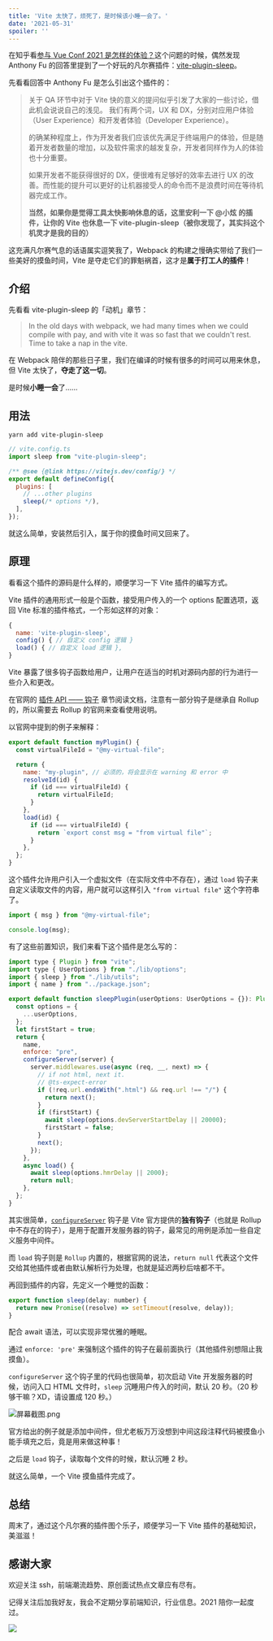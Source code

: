 ```yaml
---
title: 'Vite 太快了，烦死了，是时候该小睡一会了。'
date: '2021-05-31'
spoiler: ''
---
```


在知乎看[参与 Vue Conf 2021 是怎样的体验？](https://www.zhihu.com/question/460852226 "参与 Vue Conf 2021 是怎样的体验？")这个问题的时候，偶然发现 Anthony Fu 的回答里提到了一个好玩的凡尔赛插件：[vite-plugin-sleep](https://github.com/IndexXuan/vite-plugin-sleep "vite-plugin-sleep")。

先看看回答中 Anthony Fu 是怎么引出这个插件的：

> 关于 QA 环节中对于 Vite 快的意义的提问似乎引发了大家的一些讨论，借此机会说说自己的浅见。
> 我们有两个词，UX 和 DX，分别对应用户体验（User Experience）和开发者体验（Developer Experience）。
>
> 的确某种程度上，作为开发者我们应该优先满足于终端用户的体验，但是随着开发者数量的增加，以及软件需求的越发复杂，开发者同样作为人的体验也十分重要。
>
> 如果开发者不能获得很好的 DX，便很难有足够好的效率去进行 UX 的改善。而性能的提升可以更好的让机器接受人的命令而不是浪费时间在等待机器完成工作。
>
> **当然，如果你是觉得工具太快影响休息的话，这里安利一下 @小炫 的插件，让你的 Vite 也休息一下 vite-plugin-sleep（被你发现了，其实抖这个机灵才是我的目的）**

这充满凡尔赛气息的话语属实逗笑我了，Webpack 的构建之慢确实带给了我们一些美好的摸鱼时间，Vite 是夺走它们的罪魁祸首，这才是**属于打工人的插件**！

## 介绍

先看看 vite-plugin-sleep 的「动机」章节：

> In the old days with webpack, we had many times when we could compile with pay, and with vite it was so
> fast that we couldn't rest.
> Time to take a nap in the vite.

在 Webpack 陪伴的那些日子里，我们在编译的时候有很多的时间可以用来休息，但 Vite 太快了，**夺走了这一切**。

是时候**小睡一会**了……

## 用法

```shell
yarn add vite-plugin-sleep
```

```js
// vite.config.ts
import sleep from "vite-plugin-sleep";

/** @see {@link https://vitejs.dev/config/} */
export default defineConfig({
  plugins: [
    // ...other plugins
    sleep(/* options */),
  ],
});
```

就这么简单，安装然后引入，属于你的摸鱼时间又回来了。

## 原理

看看这个插件的源码是什么样的，顺便学习一下 Vite 插件的编写方式。

Vite 插件的通用形式一般是个函数，接受用户传入的一个 options 配置选项，返回 Vite 标准的插件格式，一个形如这样的对象：

```js
{
  name: 'vite-plugin-sleep',
  config() { // 自定义 config 逻辑 }
  load() { // 自定义 load 逻辑 },
}
```

Vite 暴露了很多钩子函数给用户，让用户在适当的时机对源码内部的行为进行一些介入和更改。

在官网的 [插件 API —— 钩子](https://cn.vitejs.dev/guide/api-plugin.html#universal-hooks "插件 API —— 钩子") 章节阅读文档，注意有一部分钩子是继承自 Rollup 的，所以需要去 Rollup 的官网来查看使用说明。

以官网中提到的例子来解释：

```js
export default function myPlugin() {
  const virtualFileId = "@my-virtual-file";

  return {
    name: "my-plugin", // 必须的，将会显示在 warning 和 error 中
    resolveId(id) {
      if (id === virtualFileId) {
        return virtualFileId;
      }
    },
    load(id) {
      if (id === virtualFileId) {
        return `export const msg = "from virtual file"`;
      }
    },
  };
}
```

这个插件允许用户引入一个虚拟文件（在实际文件中不存在），通过 `load` 钩子来自定义读取文件的内容，用户就可以这样引入 `"from virtual file"` 这个字符串了。

```js
import { msg } from "@my-virtual-file";

console.log(msg);
```

有了这些前置知识，我们来看下这个插件是怎么写的：

```js
import type { Plugin } from "vite";
import type { UserOptions } from "./lib/options";
import { sleep } from "./lib/utils";
import { name } from "../package.json";

export default function sleepPlugin(userOptions: UserOptions = {}): Plugin {
  const options = {
    ...userOptions,
  };
  let firstStart = true;
  return {
    name,
    enforce: "pre",
    configureServer(server) {
      server.middlewares.use(async (req, __, next) => {
        // if not html, next it.
        // @ts-expect-error
        if (!req.url.endsWith(".html") && req.url !== "/") {
          return next();
        }
        if (firstStart) {
          await sleep(options.devServerStartDelay || 20000);
          firstStart = false;
        }
        next();
      });
    },
    async load() {
      await sleep(options.hmrDelay || 2000);
      return null;
    },
  };
}
```

其实很简单，[`configureServer`](https://cn.vitejs.dev/guide/api-plugin.html#configresolved "`configureServer`") 钩子是 Vite 官方提供的**独有钩子**（也就是 Rollup 中不存在的钩子），是用于配置开发服务器的钩子，最常见的用例是添加一些自定义服务中间件。

而 `load` 钩子则是 `Rollup` 内置的，根据官网的说法，`return null` 代表这个文件交给其他插件或者由默认解析行为处理，也就是延迟两秒后啥都不干。

再回到插件的内容，先定义一个睡觉的函数：

```js
export function sleep(delay: number) {
  return new Promise((resolve) => setTimeout(resolve, delay));
}
```

配合 await 语法，可以实现非常优雅的睡眠。

通过 `enforce: 'pre'` 来强制这个插件的钩子在最前面执行（其他插件别想阻止我摸鱼）。

`configureServer` 这个钩子里的代码也很简单，初次启动 Vite 开发服务器的时候，访问入口 HTML 文件时，`sleep` 沉睡用户传入的时间，默认 20 秒。（20 秒够干嘛？XD，请设置成 120 秒。）

![](https://images.gitee.com/uploads/images/2021/0530/012343_3814afa6_1087321.png "屏幕截图.png")

官方给出的例子就是添加中间件，但尤老板万万没想到中间这段注释代码被摸鱼小能手填充之后，竟是用来做这种事！

之后是 `load` 钩子，读取每个文件的时候，默认沉睡 2 秒。

就这么简单，一个 Vite 摸鱼插件完成了。

## 总结

周末了，通过这个凡尔赛的插件图个乐子，顺便学习一下 Vite 插件的基础知识，美滋滋！

## 感谢大家

欢迎关注 ssh，前端潮流趋势、原创面试热点文章应有尽有。

记得关注后加我好友，我会不定期分享前端知识，行业信息。2021 陪你一起度过。

![](https://oscimg.oschina.net/oscnet/up-fa75de6c6ac2dbce9cb2e85b58753d4568b.png)
